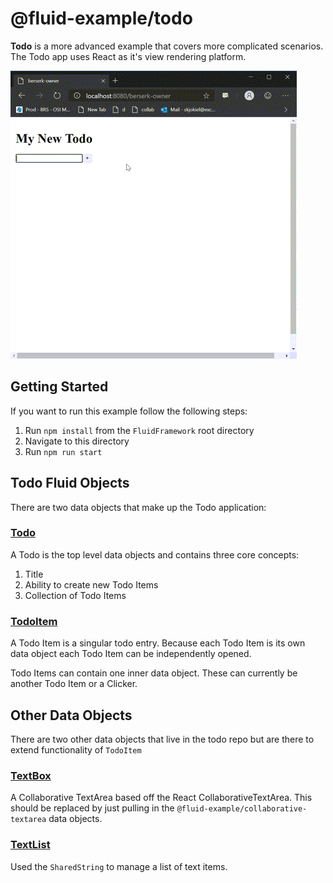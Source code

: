 # @fluid-example/todo

**Todo** is a more advanced example that covers more complicated scenarios. The Todo app uses React as it's view rendering platform.

![Todo Example](./resources/todo-screen-capture.gif)

## Getting Started

If you want to run this example follow the following steps:

1. Run `npm install` from the `FluidFramework` root directory
2. Navigate to this directory
3. Run `npm run start`

## Todo Fluid Objects

There are two data objects that make up the Todo application:

### [Todo](./src/Todo/index.tsx)

A Todo is the top level data objects and contains three core concepts:

1. Title
2. Ability to create new Todo Items
3. Collection of Todo Items

### [TodoItem](./src/TodoItem/index.tsx)

A Todo Item is a singular todo entry. Because each Todo Item is its own data object each Todo Item can be independently opened.

Todo Items can contain one inner data object. These can currently be another Todo Item or a Clicker.

## Other Data Objects

There are two other data objects that live in the todo repo but are there to extend functionality of `TodoItem`

### [TextBox](./src/TextBox/index.tsx)

A Collaborative TextArea based off the React CollaborativeTextArea. This should be replaced by just pulling in the `@fluid-example/collaborative-textarea` data objects.

### [TextList](./src/TextList/index.tsx)

Used the `SharedString` to manage a list of text items.

